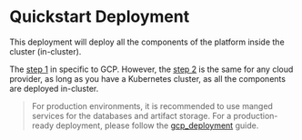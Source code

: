 <h1>Quickstart Deployment</h1>

This deployment will deploy all the components of the platform inside the cluster (in-cluster).

The [step 1](01_Create_GCP_resources.md) in specific to GCP.
However, the [step 2](02_Deploy_the_stack.md) is the same for any cloud provider,
as long as you have a Kubernetes cluster, as all the components are deployed in-cluster.

> For production environments, it is recommended to use manged services for the databases and artifact storage.
> For a production-ready deployment, please follow the [gcp_deployment](../gcp_deployment) guide.